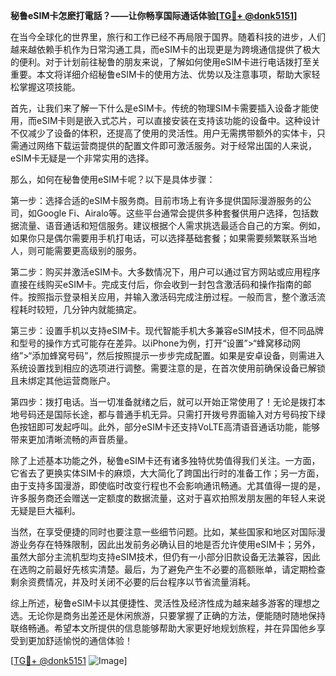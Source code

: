 **秘鲁eSIM卡怎麽打電話？——让你畅享国际通话体验[[TG💪+ @donk5151](https://t.me/s/donk5151)]**

在当今全球化的世界里，旅行和工作已经不再局限于国界。随着科技的进步，人们越来越依赖手机作为日常沟通工具，而eSIM卡的出现更是为跨境通信提供了极大的便利。对于计划前往秘鲁的朋友来说，了解如何使用eSIM卡进行电话拨打至关重要。本文将详细介绍秘鲁eSIM卡的使用方法、优势以及注意事项，帮助大家轻松掌握这项技能。

首先，让我们来了解一下什么是eSIM卡。传统的物理SIM卡需要插入设备才能使用，而eSIM卡则是嵌入式芯片，可以直接安装在支持该功能的设备中。这种设计不仅减少了设备的体积，还提高了使用的灵活性。用户无需携带额外的实体卡，只需通过网络下载运营商提供的配置文件即可激活服务。对于经常出国的人来说，eSIM卡无疑是一个非常实用的选择。

那么，如何在秘鲁使用eSIM卡呢？以下是具体步骤：

第一步：选择合适的eSIM卡服务商。目前市场上有许多提供国际漫游服务的公司，如Google Fi、Airalo等。这些平台通常会提供多种套餐供用户选择，包括数据流量、语音通话和短信服务。建议根据个人需求挑选最适合自己的方案。例如，如果你只是偶尔需要用手机打电话，可以选择基础套餐；如果需要频繁联系当地人，则可能需要更高级别的服务。

第二步：购买并激活eSIM卡。大多数情况下，用户可以通过官方网站或应用程序直接在线购买eSIM卡。完成支付后，你会收到一封包含激活码和操作指南的邮件。按照指示登录相关应用，并输入激活码完成注册过程。一般而言，整个激活流程耗时较短，几分钟内就能搞定。

第三步：设置手机以支持eSIM卡。现代智能手机大多兼容eSIM技术，但不同品牌和型号的操作方式可能存在差异。以iPhone为例，打开“设置”>“蜂窝移动网络”>“添加蜂窝号码”，然后按照提示一步步完成配置。如果是安卓设备，则需进入系统设置找到相应的选项进行调整。需要注意的是，在首次使用前确保设备已解锁且未绑定其他运营商账户。

第四步：拨打电话。当一切准备就绪之后，就可以开始正常使用了！无论是拨打本地号码还是国际长途，都与普通手机无异。只需打开拨号界面输入对方号码按下绿色按钮即可发起呼叫。此外，部分eSIM卡还支持VoLTE高清语音通话功能，能够带来更加清晰流畅的声音质量。

除了上述基本功能之外，秘鲁eSIM卡还有诸多独特优势值得我们关注。一方面，它省去了更换实体SIM卡的麻烦，大大简化了跨国出行时的准备工作；另一方面，由于支持多国漫游，即使临时改变行程也不会影响通讯畅通。尤其值得一提的是，许多服务商还会赠送一定额度的数据流量，这对于喜欢拍照发朋友圈的年轻人来说无疑是巨大福利。

当然，在享受便捷的同时也要注意一些细节问题。比如，某些国家和地区对国际漫游业务存在特殊限制，因此出发前务必确认目的地是否允许使用eSIM卡；另外，虽然大部分主流机型均支持eSIM技术，但仍有一小部分旧款设备无法兼容，因此在选购之前最好先核实清楚。最后，为了避免产生不必要的高额账单，请定期检查剩余资费情况，并及时关闭不必要的后台程序以节省流量消耗。

综上所述，秘鲁eSIM卡以其便捷性、灵活性及经济性成为越来越多游客的理想之选。无论你是商务出差还是休闲旅游，只要掌握了正确的方法，便能随时随地保持联络畅通。希望本文所提供的信息能够帮助大家更好地规划旅程，并在异国他乡享受到更加舒适愉悦的通信体验！

[[TG💪+ @donk5151](https://t.me/s/donk5151) ![Image](https://i.postimg.cc/rwNCRYN7/Snipaste-2025-04-30-17-27-05.png)]